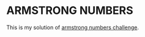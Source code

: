 # ARMSTRONG NUMBERS

This is my solution of [armstrong numbers challenge](https://www.codeeval.com/open_challenges/82/).
